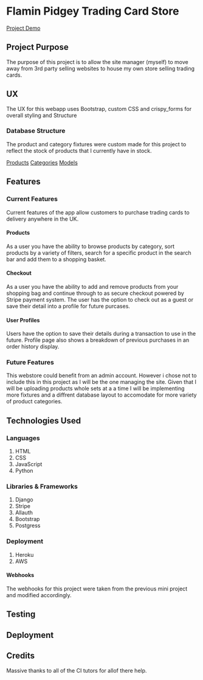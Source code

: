 # Flamin Pidgey Trading Card Store 

[Project Demo](#) 
## Project Purpose
The purpose of this project is to allow the site manager (myself) to move away from 3rd party selling
websites to house my own store selling trading cards. 

## UX
The UX for this webapp uses Bootstrap, custom CSS and crispy_forms for overall styling and Structure

### Database Structure
The product and category fixtures were custom made for this project to reflect the stock of products that
I currently have in stock.

[Products](#) 
[Categories](#)
[Models](#)

## Features

### Current Features
Current features of the app allow customers to purchase trading cards to delivery anywhere in the UK.

#### Products
As a user you have the ability to browse products by category, sort products by a variety of filters, search
for a specific product in the search bar and add them to a shopping basket.

#### Checkout
As a user you have the ability to add and remove products from your shopping bag and continue through to
as secure checkout powered by Stripe payment system. The user has the option to check out as a guest or
save their detail into a profile for future purcases.

#### User Profiles
Users have the option to save their details during a transaction to use in the future. Profile page also
shows a breakdown of previous purchases in an order history display. 

### Future Features
This webstore could benefit from an admin account. However i chose not to include this in this project 
as I will be the one managing the site. Given that I will be uploading products whole sets at a a time I 
will be implementing more fixtures and a diffrent database layout to accomodate for more variety of product 
categories. 

## Technologies Used

### Languages
1. HTML
2. CSS
3. JavaScript
4. Python

### Libraries & Frameworks
1. Django
2. Stripe
3. Allauth
4. Bootstrap
5. Postgress

### Deployment
1. Heroku
2. AWS

#### Webhooks
The webhooks for this project were taken from the previous mini project and modified accordingly.

## Testing

## Deployment

## Credits
Massive thanks to all of the CI tutors for allof there help. 


